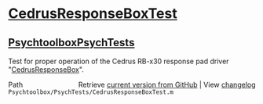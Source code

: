 # [CedrusResponseBoxTest](CedrusResponseBoxTest)
## [Psychtoolbox](Psychtoolbox)[PsychTests](PsychTests)

Test for proper operation of the Cedrus RB-x30 response pad driver  
"[CedrusResponseBox](CedrusResponseBox)".  
  
  




<div class="code_header" style="text-align:right;">
  <span style="float:left;">Path&nbsp;&nbsp;</span> <span class="counter">Retrieve <a href=
  "https://raw.github.com/Psychtoolbox-3/Psychtoolbox-3/beta/Psychtoolbox/PsychTests/CedrusResponseBoxTest.m">current version from GitHub</a> | View <a href=
  "https://github.com/Psychtoolbox-3/Psychtoolbox-3/commits/beta/Psychtoolbox/PsychTests/CedrusResponseBoxTest.m">changelog</a></span>
</div>
<div class="code">
  <code>Psychtoolbox/PsychTests/CedrusResponseBoxTest.m</code>
</div>

